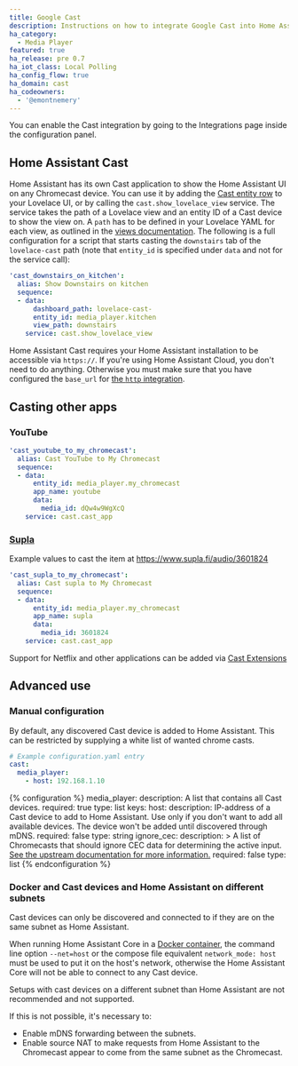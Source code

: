 ```yaml
---
title: Google Cast
description: Instructions on how to integrate Google Cast into Home Assistant.
ha_category:
  - Media Player
featured: true
ha_release: pre 0.7
ha_iot_class: Local Polling
ha_config_flow: true
ha_domain: cast
ha_codeowners:
  - '@emontnemery'
---
```


You can enable the Cast integration by going to the Integrations page inside the configuration panel.

## Home Assistant Cast

Home Assistant has its own Cast application to show the Home Assistant UI on any Chromecast device.  You can use it by adding the [Cast entity row](/lovelace/entities/#cast) to your Lovelace UI, or by calling the `cast.show_lovelace_view` service. The service takes the path of a Lovelace view and an entity ID of a Cast device to show the view on. A `path` has to be defined in your Lovelace YAML for each view, as outlined in the [views documentation](/lovelace/views/#path). The following is a full configuration for a script that starts casting the `downstairs` tab of the `lovelace-cast` path (note that `entity_id` is specified under `data` and not for the service call):

```yaml
'cast_downstairs_on_kitchen':
  alias: Show Downstairs on kitchen
  sequence:
  - data:
      dashboard_path: lovelace-cast-
      entity_id: media_player.kitchen
      view_path: downstairs
    service: cast.show_lovelace_view
```
<div class='note'>

Home Assistant Cast requires your Home Assistant installation to be accessible via `https://`. If you're using Home Assistant Cloud, you don't need to do anything. Otherwise you must make sure that you have configured the `base_url` for [the `http` integration](/integrations/http/).

</div>

## Casting other apps

### YouTube

```yaml
'cast_youtube_to_my_chromecast':
  alias: Cast YouTube to My Chromecast
  sequence:
  - data:
      entity_id: media_player.my_chromecast
      app_name: youtube
      data:
        media_id: dQw4w9WgXcQ
    service: cast.cast_app
```

### [Supla](https://www.supla.fi/)

Example values to cast the item at https://www.supla.fi/audio/3601824

```yaml
'cast_supla_to_my_chromecast':
  alias: Cast supla to My Chromecast
  sequence:
  - data:
      entity_id: media_player.my_chromecast
      app_name: supla
      data:
        media_id: 3601824
    service: cast.cast_app
```

Support for Netflix and other applications can be added via [Cast Extensions](https://github.com/Eerovil/castextensions)

## Advanced use

### Manual configuration
By default, any discovered Cast device is added to Home Assistant. This can be restricted by supplying a white list of wanted chrome casts.

```yaml
# Example configuration.yaml entry
cast:
  media_player:
    - host: 192.168.1.10
```

{% configuration %}
media_player:
  description: A list that contains all Cast devices.
  required: true
  type: list
  keys:
    host:
      description: IP-address of a Cast device to add to Home Assistant. Use only if you don't want to add all available devices. The device won't be added until discovered through mDNS.
      required: false
      type: string
    ignore_cec:
      description: >
        A list of Chromecasts that should ignore CEC data for determining the
        active input. [See the upstream documentation for more information.](https://github.com/balloob/pychromecast#ignoring-cec-data)
      required: false
      type: list
{% endconfiguration %}

### Docker and Cast devices and Home Assistant on different subnets

Cast devices can only be discovered and connected to if they are on the same subnet as Home Assistant.

When running Home Assistant Core in a [Docker container](/docs/installation/docker/), the command line option `--net=host` or the compose file equivalent `network_mode: host` must be used to put it on the host's network, otherwise the Home Assistant Core will not be able to connect to any Cast device.

Setups with cast devices on a different subnet than Home Assistant are not recommended and not supported.

If this is not possible, it's necessary to:

- Enable mDNS forwarding between the subnets.
- Enable source NAT to make requests from Home Assistant to the Chromecast appear to come from the same subnet as the Chromecast.
